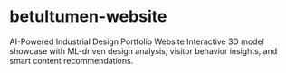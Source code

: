 # betultumen-website
AI-Powered Industrial Design Portfolio Website Interactive 3D model showcase with ML-driven design analysis, visitor behavior insights, and smart content recommendations.
